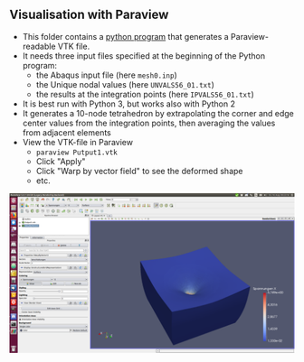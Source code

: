 ## Visualisation with Paraview 

- This folder contains a [python program](make_vtk.py) that generates a Paraview-readable VTK file.
- It needs three input files specified at the beginning of the Python program: 
  - the Abaqus input file (here `mesh0.inp`)
  - the Unique nodal values (here `UNVALS56_01.txt`)
  - the results at the integration points (here `IPVALS56_01.txt`)
- It is best run with Python 3, but works also with Python 2
- It generates a 10-node tetrahedron by extrapolating the corner and edge center values from the integration points, then averaging the values from adjacent elements
- View the VTK-file in Paraview
  - `paraview Putput1.vtk`
  - Click "Apply"
  - Click "Warp by vector field" to see the deformed shape
  - etc.  


![Paraview](./Indentation_test.png "Paraview")
